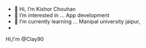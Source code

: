 - 👋 Hi, I’m Kishor Chouhan
- 👀 I’m interested in ... App development
- 🌱 I’m currently learning ... Manipal university jaipur,
-
<!---
Clay90/Clay90 is a ✨ special ✨ repository because its `README.md` (this file) appears on your GitHub profile.
You can click the Preview link to take a look at your changes.
--->
Hi,I'm @Clay90
